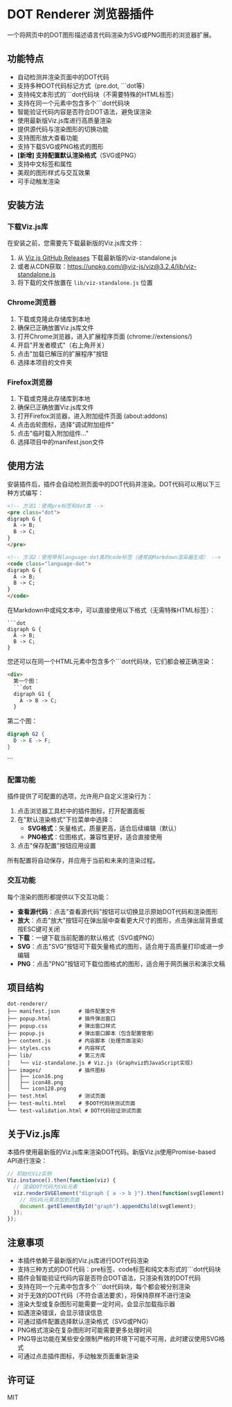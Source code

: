 # DOT Renderer 浏览器插件

一个将网页中的DOT图形描述语言代码渲染为SVG或PNG图形的浏览器扩展。

## 功能特点

- 自动检测并渲染页面中的DOT代码
- 支持多种DOT代码标记方式（pre.dot, ```dot等）
- 支持纯文本形式的```dot代码块（不需要特殊的HTML标签）
- 支持在同一个元素中包含多个```dot代码块
- 智能验证代码内容是否符合DOT语法，避免误渲染
- 使用最新版Viz.js库进行高质量渲染
- 提供源代码与渲染图形的切换功能
- 支持图形放大查看功能
- 支持下载SVG或PNG格式的图形
- **[新增] 支持配置默认渲染格式**（SVG或PNG）
- 支持中文标签和属性
- 美观的图形样式与交互效果
- 可手动触发渲染

## 安装方法

### 下载Viz.js库

在安装之前，您需要先下载最新版的Viz.js库文件：

1. 从 [Viz.js GitHub Releases](https://github.com/mdaines/viz.js/releases) 下载最新版的viz-standalone.js
2. 或者从CDN获取：https://unpkg.com/@viz-js/viz@3.2.4/lib/viz-standalone.js
3. 将下载的文件放置在 `lib/viz-standalone.js` 位置

### Chrome浏览器

1. 下载或克隆此存储库到本地
2. 确保已正确放置Viz.js库文件
3. 打开Chrome浏览器，进入扩展程序页面 (chrome://extensions/)
4. 开启"开发者模式"（右上角开关）
5. 点击"加载已解压的扩展程序"按钮
6. 选择本项目的文件夹

### Firefox浏览器

1. 下载或克隆此存储库到本地
2. 确保已正确放置Viz.js库文件
3. 打开Firefox浏览器，进入附加组件页面 (about:addons)
4. 点击齿轮图标，选择"调试附加组件"
5. 点击"临时载入附加组件..."
6. 选择项目中的manifest.json文件

## 使用方法

安装插件后，插件会自动检测页面中的DOT代码并渲染。DOT代码可以用以下三种方式编写：

```html
<!-- 方法1：使用pre标签和dot类 -->
<pre class="dot">
digraph G {
  A -> B;
  B -> C;
}
</pre>

<!-- 方法2：使用带有language-dot类的code标签（通常由Markdown渲染器生成） -->
<code class="language-dot">
digraph G {
  A -> B;
  B -> C;
}
</code>
```

在Markdown中或纯文本中，可以直接使用以下格式（无需特殊HTML标签）：

```
```dot
digraph G {
  A -> B;
  B -> C;
}
```

您还可以在同一个HTML元素中包含多个```dot代码块，它们都会被正确渲染：

```html
<div>
  第一个图：
  ```dot
  digraph G1 {
    A -> B -> C;
  }
  ```
  
  第二个图：
  ```dot
  digraph G2 {
    D -> E -> F;
  }
  ```
</div>
```

### 配置功能

插件提供了可配置的选项，允许用户自定义渲染行为：

1. 点击浏览器工具栏中的插件图标，打开配置面板
2. 在"默认渲染格式"下拉菜单中选择：
   - **SVG格式**：矢量格式，质量更高，适合后续编辑（默认）
   - **PNG格式**：位图格式，兼容性更好，适合直接使用
3. 点击"保存配置"按钮应用设置

所有配置将自动保存，并应用于当前和未来的渲染过程。

### 交互功能

每个渲染的图形都提供以下交互功能：

- **查看源代码**：点击"查看源代码"按钮可以切换显示原始DOT代码和渲染图形
- **放大**：点击"放大"按钮可在弹出层中查看更大尺寸的图形，点击弹出层背景或按ESC键可关闭
- **下载**：一键下载当前配置的默认格式（SVG或PNG）
- **SVG**：点击"SVG"按钮可下载矢量格式的图形，适合用于高质量打印或进一步编辑
- **PNG**：点击"PNG"按钮可下载位图格式的图形，适合用于网页展示和演示文稿

## 项目结构

```
dot-renderer/
├── manifest.json      # 插件配置文件
├── popup.html         # 插件弹出窗口
├── popup.css          # 弹出窗口样式
├── popup.js           # 弹出窗口脚本（包含配置管理）
├── content.js         # 内容脚本（处理页面渲染）
├── styles.css         # 内容样式
├── lib/               # 第三方库
│   └── viz-standalone.js # Viz.js (Graphviz的JavaScript实现)
├── images/            # 插件图标
│   ├── icon16.png
│   ├── icon48.png
│   └── icon128.png
├── test.html          # 测试页面
├── test-multi.html    # 多DOT代码块测试页面
└── test-validation.html # DOT代码验证测试页面
```

## 关于Viz.js库

本插件使用最新版的Viz.js库来渲染DOT代码。新版Viz.js使用Promise-based API进行渲染：

```javascript
// 初始化Viz实例
Viz.instance().then(function(viz) {
  // 渲染DOT代码为SVG元素
  viz.renderSVGElement("digraph { a -> b }").then(function(svgElement) {
    // 将SVG元素添加到页面
    document.getElementById("graph").appendChild(svgElement);
  });
});
```

## 注意事项

- 本插件依赖于最新版的Viz.js库进行DOT代码渲染
- 支持三种方式的DOT代码：pre标签、code标签和纯文本形式的```dot代码块
- 插件会智能验证代码内容是否符合DOT语法，只渲染有效的DOT代码
- 支持在同一个元素中包含多个```dot代码块，每个都会被分别渲染
- 对于无效的DOT代码（不符合语法要求），将保持原样不进行渲染
- 渲染大型或复杂图形可能需要一定时间，会显示加载指示器
- 如遇渲染错误，会显示错误信息
- 可通过插件配置选择默认渲染格式（SVG或PNG）
- PNG格式渲染在复杂图形时可能需要更多处理时间
- PNG导出功能在某些安全限制严格的环境下可能不可用，此时建议使用SVG格式
- 可通过点击插件图标，手动触发页面重新渲染

## 许可证

MIT